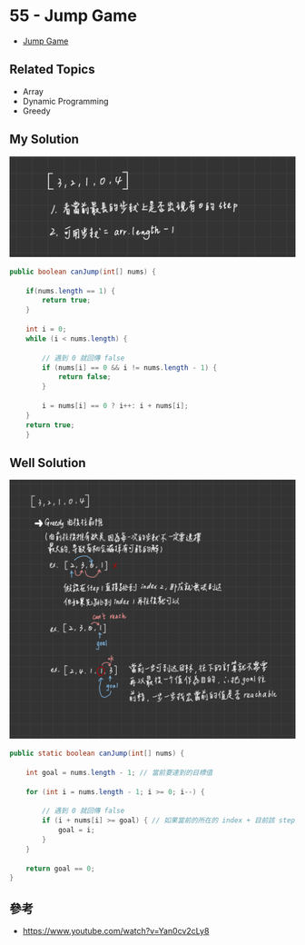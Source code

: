 # 55 - Jump Game

* [Jump Game](https://leetcode.com/problems/jump-game/)

## Related Topics
* Array
* Dynamic Programming
* Greedy

## My Solution
![](/images/LeetCode/55-1.png)

```java
public boolean canJump(int[] nums) {
        
    if(nums.length == 1) {
        return true;
    }

    int i = 0;
    while (i < nums.length) {

        // 遇到 0 就回傳 false
        if (nums[i] == 0 && i != nums.length - 1) {
            return false;
        }
        
        i = nums[i] == 0 ? i++: i + nums[i];
    }
    return true;
    }
```

## Well Solution
![](/images/LeetCode/55-2.png)

```java
public static boolean canJump(int[] nums) {

    int goal = nums.length - 1; // 當前要達到的目標值

    for (int i = nums.length - 1; i >= 0; i--) {

        // 遇到 0 就回傳 false
        if (i + nums[i] >= goal) { // 如果當前的所在的 index + 目前該 step 的步數 >= goal，表示可到達
            goal = i;
        }
    }

    return goal == 0;
}
```

## 參考
* https://www.youtube.com/watch?v=Yan0cv2cLy8